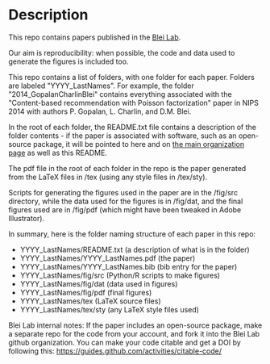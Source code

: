 Description
============

This repo contains papers published in the [Blei Lab](http://www.cs.columbia.edu/~blei/). 

Our aim is reproducibility: when possible, the code and data used to generate the figures is included too. 

This repo contains a list of folders, with one folder for each paper. Folders are labeled "YYYY_LastNames". For example, the folder "2014_GopalanCharlinBlei" contains everything associated with the "Content-based recommendation with Poisson factorization" paper in NIPS 2014 with authors P. Gopalan, L. Charlin, and D.M. Blei.

In the root of each folder, the README.txt file contains a description of the folder contents - if the paper is associated with
software, such as an open-source package, it will be pointed to here and on [the main organization page](https://github.com/Blei-Lab) as well as this README. 

The pdf file in the root of each folder in the repo is the paper generated from the LaTeX files in /tex (using any style files in /tex/sty).

Scripts for generating the figures used in the paper are in the /fig/src directory, while the data used for the figures is in /fig/dat, and the final figures used are in /fig/pdf (which might have been tweaked in Adobe Illustrator).

In summary, here is the folder naming structure of each paper in this repo:
 * YYYY_LastNames/README.txt (a description of what is in the folder)
 * YYYY_LastNames/YYYY_LastNames.pdf (the paper)
 * YYYY_LastNames/YYYY_LastNames.bib (bib entry for the paper)
 * YYYY_LastNames/fig/src (Python/R scripts to make figures)
 * YYYY_LastNames/fig/dat (data used in figures)
 * YYYY_LastNames/fig/pdf (final figures)
 * YYYY_LastNames/tex (LaTeX source files)
 * YYYY_LastNames/tex/sty (any LaTeX style files used)

Blei Lab internal notes: If the paper includes an open-source package, make a separate repo for the code from your account, and fork it into the Blei Lab github organization. You can make your code citable and get a DOI by following this: https://guides.github.com/activities/citable-code/
